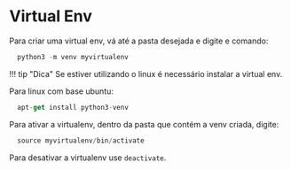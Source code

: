 # Virtual Env  

Para criar uma virtual env, vá até a pasta desejada e digite e comando:

```ts
  python3 -m venv myvirtualenv
```

!!! tip "Dica"
    Se estiver utilizando o linux é necessário instalar a virtual env.  

Para linux com base ubuntu:  
```ts
  apt-get install python3-venv
```

Para ativar a virtualenv, dentro da pasta que contém a venv criada, digite:

```ts
  source myvirtualenv/bin/activate
```

Para desativar a virtualenv use `deactivate`.  
